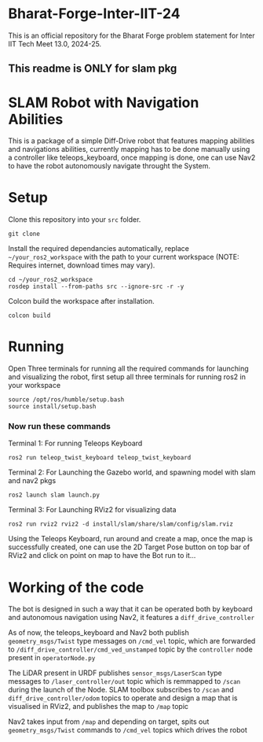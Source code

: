 # Bharat-Forge-Inter-IIT-24
This is an official repository for the Bharat Forge problem statement for Inter IIT Tech Meet 13.0, 2024-25.
## This readme is ONLY for slam pkg

# SLAM Robot with Navigation Abilities

This is a package of a simple Diff-Drive robot that features mapping abilities and navigations abilities, currently mapping has to be done manually using a controller like teleops_keyboard, once mapping is done, one can use Nav2 to have the robot autonomously navigate throught the System.

# Setup

Clone this repository into your `src` folder.
```
git clone 
```
Install the required dependancies automatically, replace `~/your_ros2_workspace` with the path to your current workspace (NOTE: Requires internet, download times may vary).
```
cd ~/your_ros2_workspace
rosdep install --from-paths src --ignore-src -r -y
```

Colcon build the workspace after installation.
```
colcon build
```

# Running 

Open Three terminals for running all the required commands for launching and visualizing the robot, first setup all three terminals for running ros2 in your workspace
```
source /opt/ros/humble/setup.bash
source install/setup.bash
```

### Now run these commands
Terminal 1: For running Teleops Keyboard
```
ros2 run teleop_twist_keyboard teleop_twist_keyboard
```

Terminal 2: For Launching the Gazebo world, and spawning model with slam and nav2 pkgs
```
ros2 launch slam launch.py
```

Terminal 3: For Launching RViz2 for visualizing data
```
ros2 run rviz2 rviz2 -d install/slam/share/slam/config/slam.rviz
```

Using the Teleops Keyboard, run around and create a map, once the map is successfully created, one can use the 2D Target Pose button on top bar of RViz2 and click on point on map to have the Bot run to it...

# Working of the code

The bot is designed in such a way that it can be operated both by keyboard and autonomous navigation using Nav2, it features a `diff_drive_controller`

As of now, the teleops_keyboard and Nav2 both publish `geometry_msgs/Twist` type messages on `/cmd_vel` topic, which are forwarded to `/diff_drive_controller/cmd_ved_unstamped` topic by the `controller` node present in `operatorNode.py`

The LiDAR present in URDF publishes `sensor_msgs/LaserScan` type messages to `/laser_controller/out` topic which is remmapped to `/scan` during the launch of the Node. SLAM toolbox subscribes to `/scan` and `diff_drive_controller/odom` topics to operate and design a map that is visualised in RViz2, and publishes the map to `/map` topic 

Nav2 takes input from `/map` and depending on target, spits out `geometry_msgs/Twist` commands to `/cmd_vel` topics which drives the robot
